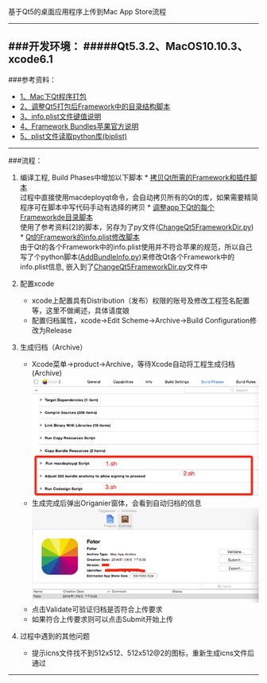 基于Qt5的桌面应用程序上传到Mac App Store流程

---
###开发环境：
#####Qt5.3.2、MacOS10.10.3、xcode6.1
---

###参考资料：
* [1、Mac下Qt程序打包](http://www.sollyu.com/mac-qt-program-released/)
* [2、调整Qt5打包后Framework中的目录结构脚本](https://gist.github.com/kingcheez/6154462d7734e0c0f3a4)
* [3、info.plist文件键值说明](http://my.oschina.net/u/727843/blog/392824)
* [4、Framework Bundles苹果官方说明](https://developer.apple.com/library/mac/documentation/MacOSX/Conceptual/BPFrameworks/Concepts/FrameworkAnatomy.html)
* [5、plist文件读取python库(biplist)](https://github.com/wooster/biplist)

---
###流程：
1.    编译工程, Build Phases中增加以下脚本
	* [拷贝Qt所需的Framework和插件脚本](https://github.com/PatchLion/Qt5AppPushToMacAppStore/blob/master/1.sh)<br/>过程中直接使用macdeployqt命令，会自动拷贝所有的Qt的库，如果需要精简程序可在脚本中写代码手动有选择的拷贝 
	* [调整app下Qt的每个Frameworkde目录脚本](https://github.com/PatchLion/Qt5AppPushToMacAppStore/blob/master/2.sh)<br/>使用了参考资料[2]的脚本，另存为了py文件([ChangeQt5FrameworkDir.py](https://github.com/PatchLion/Qt5AppPushToMacAppStore/blob/master/ChangeQt5FrameworkDir.py))<br/>
	* [Qt的Framework的info.plist修改脚本](https://github.com/PatchLion/Qt5AppPushToMacAppStore/blob/master/3.sh)<br/>
由于Qt的各个Framework中的info.plist使用并不符合苹果的规范，所以自己写了个python脚本([AddBundleInfo.py](https://github.com/PatchLion/Qt5AppPushToMacAppStore/blob/master/AddBundleInfo.py))来修改Qt各个Framework中的info.plist信息, 嵌入到了[ChangeQt5FrameworkDir.py](https://github.com/PatchLion/Qt5AppPushToMacAppStore/blob/master/ChangeQt5FrameworkDir.py)文件中

2. 配置xcode<br/>
	* xcode上配置具有Distribution（发布）权限的账号及修改工程签名配置等，这里不做阐述，具体请度娘
	* 配置归档属性，xcode->Edit Scheme->Archive->Build Configuration修改为Release


3. 生成归档（Archive）
	* Xcode菜单->product->Archive，等待Xcode自动将工程生成归档(Archive)<br/>
	![Alt text](https://github.com/PatchLion/Qt5AppPushToMacAppStore/blob/master/BulidPhases.png)
	* 生成完成后弹出Origanier窗体，会看到自动归档的信息<br/>
	![Alt text](https://github.com/PatchLion/Qt5AppPushToMacAppStore/blob/master/Organizer.png)
	* 点击Validate可验证归档是否符合上传要求
	* 如果符合上传要求则可以点击Submit开始上传
	
4. 过程中遇到的其他问题
	* 提示icns文件找不到512x512、512x512@2的图标，重新生成icns文件后通过

---